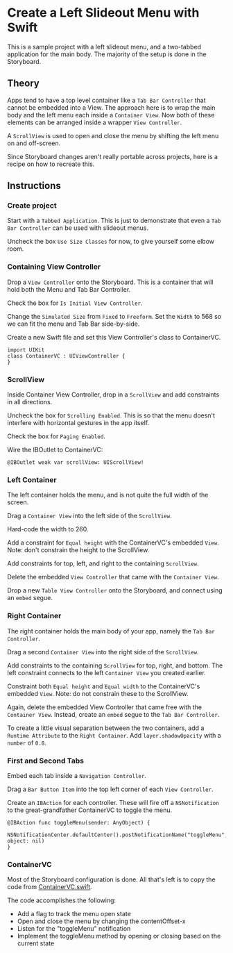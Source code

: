 # Create a Left Slideout Menu with Swift

This is a sample project with a left slideout menu, and a two-tabbed application for the main body.  The majority of the setup is done in the Storyboard.

## Theory

Apps tend to have a top level container like a `Tab Bar Controller` that cannot be embedded into a View.  The approach here is to wrap the main body and the left menu each inside a `Container View`.  Now both of these elements can be arranged inside a wrapper `View Controller`.  

A `ScrollView` is used to open and close the menu by shifting the left menu on and off-screen.  

Since Storyboard changes aren't really portable across projects, here is a recipe on how to recreate this.

## Instructions

### Create project

Start with a `Tabbed Application`.  This is just to demonstrate that even a `Tab Bar Controller` can be used with slideout menus.

Uncheck the box `Use Size Classes` for now, to give yourself some elbow room.

### Containing View Controller

Drop a `View Controller` onto the Storyboard.  This is a container that will hold both the Menu and Tab Bar Controller.

Check the box for `Is Initial View Controller`.

Change the `Simulated Size` from `Fixed` to `Freeform`.  Set the `Width` to 568 so we can fit the menu and Tab Bar side-by-side.

Create a new Swift file and set this View Controller's class to ContainerVC.

```
import UIKit
class ContainerVC : UIViewController {
}
```

### ScrollView

Inside Container View Controller, drop in a `ScrollView` and add constraints in all directions.

Uncheck the box for `Scrolling Enabled`.  This is so that the menu doesn't interfere with horizontal gestures in the app itself.

Check the box for `Paging Enabled`.

Wire the IBOutlet to ContainerVC:

```
@IBOutlet weak var scrollView: UIScrollView!
```

### Left Container

The left container holds the menu, and is not quite the full width of the screen.  

Drag a `Container View` into the left side of the `ScrollView`.  

Hard-code the width to 260. 

Add a constraint for `Equal height` with the ContainerVC's embedded `View`.  Note: don't constrain the height to the ScrollView.

Add constraints for top, left, and right to the containing `ScrollView`.

Delete the embedded `View Controller` that came with the `Container View`.

Drop a new `Table View Controller` onto the Storyboard, and connect using an `embed` segue.

### Right Container

The right container holds the main body of your app, namely the `Tab Bar Controller`.  

Drag a second `Container View` into the right side of the `ScrollView`.

Add constraints to the containing `ScrollView` for top, right, and bottom.  The left constraint connects to the left `Container View` you created earlier.

Constraint both `Equal height` and `Equal width` to the ContainerVC's embedded `View`.  Note: do not constrain these to the ScrollView.

Again, delete the embedded View Controller that came free with the `Container View`.  Instead, create an `embed` segue to the `Tab Bar Controller`.

To create a little visual separation between the two containers, add a `Runtime Attribute` to the `Right Container`.  Add `layer.shadowOpacity` with a `number` of `0.8`.

### First and Second Tabs

Embed each tab inside a `Navigation Controller`.  

Drag a `Bar Button Item` into the top left corner of each `View Controller`.

Create an `IBAction` for each controller.  These will fire off a `NSNotification` to the great-grandfather ContainerVC to toggle the menu.

```
@IBAction func toggleMenu(sender: AnyObject) {
  NSNotificationCenter.defaultCenter().postNotificationName("toggleMenu", object: nil)
}
```

### ContainerVC

Most of the Storyboard configuration is done.  All that's left is to copy the code from [ContainerVC.swift](https://github.com/ThornTechPublic/LeftSlideoutMenu/blob/master/LeftSlideoutMenu/ContainerVC.swift).

The code accomplishes the following:

* Add a flag to track the menu open state
* Open and close the menu by changing the contentOffset-x
* Listen for the "toggleMenu" notification
* Implement the toggleMenu method by opening or closing based on the current state
